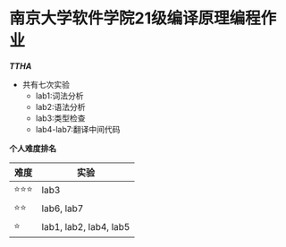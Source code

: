 # 南京大学软件学院21级编译原理编程作业

***TTHA***

- 共有七次实验
  - lab1:词法分析
  - lab2:语法分析
  - lab3:类型检查
  - lab4-lab7:翻译中间代码

**个人难度排名**

|难度|实验|
|-|-|
|⭐⭐⭐ |lab3|
|⭐⭐ |lab6, lab7|
|⭐ | lab1, lab2, lab4, lab5|
